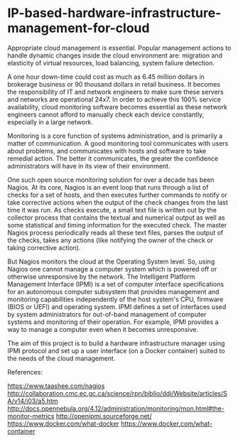 # IP-based-hardware-infrastructure-management-for-cloud

Appropriate cloud management is essential. Popular management actions to handle dynamic changes inside the cloud environment are: migration and elasticity of virtual resources, load balancing, system failure detection. 
 
A one hour down-time could cost as much as 6.45 million dollars in brokerage business or 90 thousand dollars in retail business. It becomes the responsibility of IT and network engineers to make sure these servers and networks are operational 24x7. In order to achieve this 100% service availability, cloud monitoring software becomes essential as these network engineers cannot afford to manually check each device constantly, especially in a large network.
 
Monitoring is a core function of systems administration, and is primarily a matter of communication. A good monitoring tool communicates with users about problems, and communicates with hosts and software to take remedial action. The better it communicates, the greater the confidence administrators will have in its view of their environment.
 
One such open source monitoring solution for over a decade has been Nagios. At its core, Nagios is an event loop that runs through a list of checks for a set of hosts, and then executes further commands to notify or take corrective actions when the output of the check
changes from the last time it was run.  As checks execute, a small text file is written out by the collector process that contains the textual and numerical output as well as some statistical and timing information for the executed check. The master Nagios process periodically reads all these text files, parses the output of the checks, takes any actions (like notifying the owner of
the check or taking corrective action).
 
But Nagios monitors the cloud at the Operating System level. So, using Nagios one cannot manage a computer system which is powered off or otherwise unresponsive by the network.
The Intelligent Platform Management Interface (IPMI) is a set of computer interface specifications for an autonomous computer subsystem that provides management and monitoring capabilities independently of the host system's CPU, firmware (BIOS or UEFI) and operating system. IPMI defines a set of interfaces used by system administrators for out-of-band management of computer systems and monitoring of their operation. For example, IPMI provides a way to manage a computer even when it becomes unresponsive.
 
The aim of this project is to build a hardware infrastructure manager using IPMI protocol and set up a user interface (on a Docker container) suited to the needs of the cloud management. 
 
References:
 
https://www.taashee.com/nagios
http://collaboration.cmc.ec.gc.ca/science/rpn/biblio/ddj/Website/articles/SA/v14/i03/a5.htm
http://docs.opennebula.org/4.12/administration/monitoring/mon.html#the-monitor-metrics
http://openipmi.sourceforge.net/
https://www.docker.com/what-docker
https://www.docker.com/what-container
